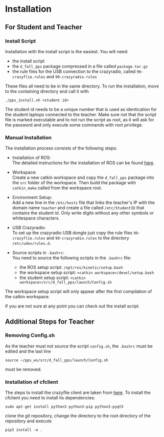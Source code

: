 # Installation

## For Student and Teacher

### Install Script
Installation with the install script is the easiest. You will need:
- the install script
- the ``d_fall_pps`` package compressed in a file called ``package.tar.gz``
- the rule files for the USB connection to the crazyradio, called ``99-crazyflie.rules`` and ``99-crazyradio.rules``

These files all need to be in the same directory. To run the installation, move to the containing directory and call it with
```
./pps_install.sh <student id>
```
The student id needs to be a unique number that is used as identication for the student laptops connected to the teacher. Make sure not that the script file is marked executable and to not run the script as root, as it will ask for the password and only execute some commands with root privilege.

### Manual Installation
The installation process consists of the following steps:

- Installation of ROS: <br />
The detailed instructions for the installation of ROS can be found [here](http://wiki.ros.org/kinetic/Installation/Ubuntu).

- Workspace: <br />
Create a new catkin workspace and copy the ``d_fall_pps`` package into the ``src`` folder of the workspace. Then build the package with ``catkin_make`` called from the workspace root.

- Environment Setup: <br />
Add a new line in the ``/etc/hosts`` file that links the teacher's IP with the domain name ``teacher`` and create a file called ``/etc/StudentID`` that contains the student id. Only write digits without any other symbols or whitespace characters.

- USB Crazyradio: <br />
To set up the crazyradio USB dongle just copy the rule files ``99-crazyflie.rules`` and ``99-crazyradio.rules`` to the directory ``/etc/udev/rules.d``.
- Source scripts in ``.bashrc``: <br />
You need to source the following scripts in the ``.bashrc`` file:
  - the ROS setup script: ``/opt/ros/kinetic/setup.bash``
  - the workspace setup script: ``<catkin workspace>/devel/setup.bash``
  - the student setup script: ``<catkin workspace>/src/d_fall_pps/launch/Config.sh``

The workspace setup script will only appear after the first compilation of the catkin workspace.

If you are not sure at any point you can check out the install script.

## Additional Steps for Teacher

### Removing Config.sh
As the teacher must not source the script ``config.sh``, the ``.bashrc`` must be edited and the last line
```
source ~/pps_ws/src/d_fall_pps/launch/Config.sh
```
must be removed.

### Installation of cfclient
The steps to install the crazyflie client are taken from [here](https://github.com/bitcraze/crazyflie-clients-python). To install the cfclient you need to install its dependencies:
```
sudo apt-get install python3 python3-pip python3-pyqt5
```
clone the git repository, change the directory to the root directory of the repository and execute
```
pip3 install -e .
```
